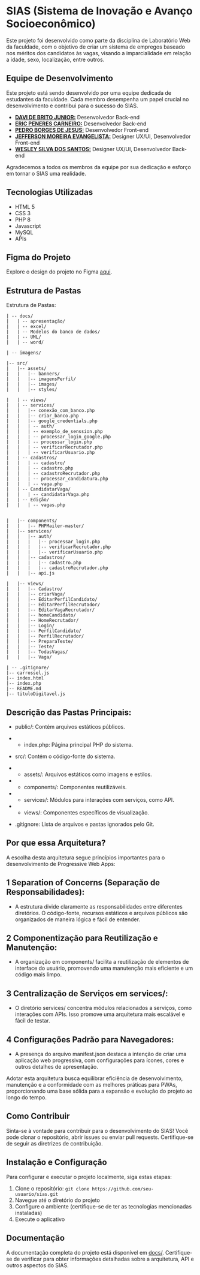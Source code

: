 # SIAS (Sistema de Inovação e Avanço Socioeconômico)

Este projeto foi desenvolvido como parte da disciplina de Laboratório Web da faculdade, com o objetivo de criar um sistema de empregos baseado nos méritos dos candidatos às vagas, visando a imparcialidade em relação a idade, sexo, localização, entre outros.

## Equipe de Desenvolvimento

Este projeto está sendo desenvolvido por uma equipe dedicada de estudantes da faculdade. Cada membro desempenha um papel crucial no desenvolvimento e contribui para o sucesso do SIAS.

- **[DAVI DE BRITO JUNIOR:](https://github.com/DaveBrito)** Desenvolvedor Back-end
- **[ERIC PENERES CARNEIRO:](https://github.com/EricW900)** Desenvolvedor Back-end
- **[PEDRO BORGES DE JESUS:](https://github.com/B0rga)** Desenvolvedor Front-end
- **[JEFFERSON MOREIRA EVANGELISTA:](https://github.com/JeffersonEvangelista)** Designer UX/UI, Desenvolvedor Front-end
- **[WESLEY SILVA DOS SANTOS:](https://github.com/WesleyS08)** Designer UX/UI, Desenvolvedor Back-end

Agradecemos a todos os membros da equipe por sua dedicação e esforço em tornar o SIAS uma realidade.

## Tecnologias Utilizadas 

- HTML 5
- CSS 3
- PHP 8
- Javascript
- MySQL
- APIs

## Figma do Projeto 
Explore o design do projeto no Figma [aqui](https://www.figma.com/file/QxHUCHfEumTYtu1RjLUTRf/SIAS?type=design&node-id=0%3A1&mode=design&t=LC4dzX5s7Ux52FZI-1).

## Estrutura de Pastas 

 Estrutura de Pastas:

 ```
| -- docs/
|   | -- apresentação/
|   | -- excel/
|   | -- Modelos do banco de dados/
|   | -- UML/
|   | -- word/

| -- imagens/

|-- src/
|   |-- assets/
|   |   |-- banners/
|   |   |-- imagensPerfil/
|   |   |-- images/
|   |   |-- styles/

|   | -- views/
|   | -- services/
|   |   |-- conexão_com_banco.php
|   |   |-- criar_banco.php
|   |   |-- google_credentials.php
|   |   | -- auth/
|   |   | -- exemplo_de_senssion.php
|   |   | -- processar_login_google.php
|   |   | -- processar_login.php
|   |   | -- verificarRecrutador.php
|   |   | -- verificarUsuario.php
|   | -- cadastros/
|   |   | -- cadastro/
|   |   | -- cadastro.php
|   |   | -- cadastroRecrutador.php
|   |   | -- processar_candidatura.php
|   |   | -- vaga.php
|   | -- CandidatarVaga/
|   |   | -- candidatarVaga.php
|   | -- Edição/
|   |   | -- vagas.php


|   |-- components/
|   |   |-- PHPMailer-master/
|   |-- services/
|   |   |-- auth/
|   |   |   |-- processar_login.php
|   |   |   |-- verificarRecrutador.php
|   |   |   |-- verificarUsuario.php
|   |   |-- cadastros/
|   |   |   |-- cadastro.php
|   |   |   |-- cadastroRecrutador.php
|   |   |-- api.js

|   |-- views/
|   |   |-- Cadastro/
|   |   |-- criarVaga/
|   |   |-- EditarPerfilCandidato/
|   |   |-- EditarPerfilRecrutador/
|   |   |-- EditarVagaRecrutador/
|   |   |-- homeCandidato/
|   |   |-- HomeRecrutador/
|   |   |-- Login/
|   |   |-- PerfilCandidato/
|   |   |-- PerfilRecrutador/
|   |   |-- PreparaTeste/
|   |   |-- Teste/
|   |   |-- TodasVagas/
|   |   |-- Vaga/

| -- .gitignore/
|-- carrossel.js
|-- index.html
|-- index.php
|-- README.md
|-- tituloDigitavel.js
 ```
## Descrição das Pastas Principais:

- public/: Contém arquivos estáticos públicos.

- - index.php: Página principal PHP do sistema.


- src/: Contém o código-fonte do sistema.

- - assets/: Arquivos estáticos como imagens e estilos.
- - components/: Componentes reutilizáveis.
- - services/: Módulos para interações com serviços, como API.

- - views/: Componentes específicos de visualização.


-  .gitignore: Lista de arquivos e pastas ignorados pelo Git.

## Por que essa Arquitetura?

A escolha desta arquitetura segue princípios importantes para o desenvolvimento de Progressive Web Apps:

## 1 Separation of Concerns (Separação de Responsabilidades):

- A estrutura divide claramente as responsabilidades entre diferentes diretórios. O código-fonte, recursos estáticos e arquivos públicos são organizados de maneira lógica e fácil de entender.


## 2 Componentização para Reutilização e Manutenção:

- A organização em components/ facilita a reutilização de elementos de interface do usuário, promovendo uma manutenção mais eficiente e um código mais limpo.

## 3 Centralização de Serviços em services/:

- O diretório services/ concentra módulos relacionados a serviços, como interações com APIs. Isso promove uma arquitetura mais escalável e fácil de testar.

## 4 Configurações Padrão para Navegadores:

- A presença do arquivo manifest.json destaca a intenção de criar uma aplicação web progressiva, com configurações para ícones, cores e outros detalhes de apresentação.

Adotar esta arquitetura busca equilibrar eficiência de desenvolvimento, manutenção e a conformidade com as melhores práticas para PWAs, proporcionando uma base sólida para a expansão e evolução do projeto ao longo do tempo.

## Como Contribuir 
Sinta-se à vontade para contribuir para o desenvolvimento do SIAS! Você pode clonar o repositório, abrir issues ou enviar pull requests. Certifique-se de seguir as diretrizes de contribuição.

## Instalação e Configuração
Para configurar e executar o projeto localmente, siga estas etapas:

1. Clone o repositório: `git clone https://github.com/seu-usuario/sias.git`
2. Navegue até o diretório do projeto
3. Configure o ambiente (certifique-se de ter as tecnologias mencionadas instaladas)
4. Execute o aplicativo

## Documentação
A documentação completa do projeto está disponível em [docs/](docs/word). Certifique-se de verificar para obter informações detalhadas sobre a arquitetura, API e outros aspectos do SIAS.

